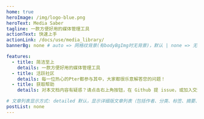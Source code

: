 ```yaml
---
home: true
heroImage: /img/logo-blue.png
heroText: Media Saber
tagline: 一款方便好用的媒体管理工具
actionText: 快速上手
actionLink: /docs/use/media_library/
bannerBg: none # auto => 网格纹背景(有bodyBgImg时无背景)，默认 | none => 无 | '大图地址' | background: 自定义背景样式       提示：如发现文本颜色不适应你的背景时可以到palette.styl修改$bannerTextColor变量

features:
  - title: 简洁至上
    details: 一款方便好用的媒体管理工具
  - title: 活跃社区
    details: 每一位热心的Pter都参与其中，大家都很乐意解答您的问题！
  - title: 获取帮助
    details: 对本文档内容有疑惑？请点击右上角按钮，在 Github 提 issue，或加入交流群咨询

# 文章列表显示方式: detailed 默认，显示详细版文章列表（包括作者、分类、标签、摘要、分页等）| simple => 显示简约版文章列表（仅标题和日期）| none 不显示文章列表
postList: none
---
```

